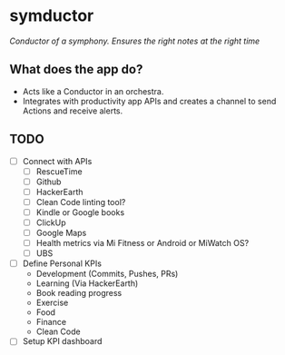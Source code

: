 # symductor
_Conductor of a symphony. Ensures the right notes at the right time_

## What does the app do?
- Acts like a Conductor in an orchestra.
- Integrates with productivity app APIs and creates a channel to send Actions and receive alerts.

## TODO
- [ ] Connect with APIs
    - [ ] RescueTime
    - [ ] Github
    - [ ] HackerEarth
    - [ ] Clean Code linting tool?
    - [ ] Kindle or Google books
    - [ ] ClickUp
    - [ ] Google Maps
    - [ ] Health metrics via Mi Fitness or Android or MiWatch OS?
    - [ ] UBS
- [ ] Define Personal KPIs
    - Development (Commits, Pushes, PRs)
    - Learning (Via HackerEarth)
    - Book reading progress
    - Exercise
    - Food
    - Finance
    - Clean Code
- [ ] Setup KPI dashboard
